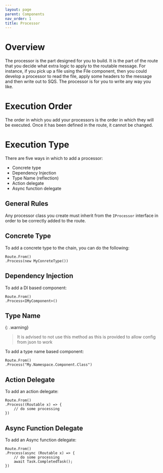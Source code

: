 ```yaml
---
layout: page
parent: Components
nav_order: 1
title: Processor
---
```


# Overview

The processor is the part designed for you to build. It is the part of the route that you decide what extra logic to apply to the routable message. For instance, if you pick up a file using the File component, then you could develop a processor to read the file, apply some headers to the message and then write out to SQS.
The processor is for you to write any way you like.

# Execution Order

The order in which you add your processors is the order in which they will be executed. Once it has been defined in the route, it cannot be changed.

# Execution Type

There are five ways in which to add a processor:

- Concrete type
- Dependency Injection
- Type Name (reflection)
- Action delegate
- Async function delegate

## General Rules

Any processor class you create must inherit from the `IProcessor` interface in order to be correctly added to the route.

## Concrete Type

To add a concrete type to the chain, you can do the following:

```
Route.From()
.Process(new MyConreteType())
```

## Dependency Injection

To add a DI based component:

```
Route.From()
.Process<IMyComponent>()
```

## Type Name

{: .warning}
> It is advised to not use this method as this is provided to allow config from json to work

To add a type name based component:

```
Route.From()
.Process("My.Namespace.Component.Class")
```

## Action Delegate

To add an action delegate:

```
Route.From()
.Process((Routable x) => {
    // do some processing
})
```

## Async Function Delegate

To add an Async function delegate:

```
Route.From()
.Process(async (Routable x) => {
    // do some processing
    await Task.CompletedTask();
})
```